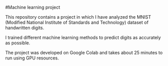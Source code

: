 #Machine learning project

This repository contains a project in which I have analyzed the MNIST (Modified National Institute of Standards and Technology) dataset of handwritten digits.

I trained different machine learning methods to predict digits as accurately as possible.

The project was developed on Google Colab and takes about 25 minutes to run using GPU resources.
